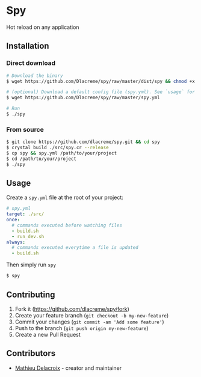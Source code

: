 # Spy

Hot reload on any application

## Installation

### Direct download
```sh
# Download the binary
$ wget https://github.com/Dlacreme/spy/raw/master/dist/spy && chmod +x spy 

# (optional) Download a default config file (spy.yml). See `usage` for more information
$ wget https://github.com/Dlacreme/spy/raw/master/spy.yml 

# Run
$ ./spy
```

### From source
```sh
$ git clone https://github.com/dlacreme/spy.git && cd spy
$ crystal build ./src/spy.cr --release
$ cp spy && spy.yml /path/to/your/project
$ cd /path/to/your/project
$ ./spy
```

## Usage

Create a `spy.yml` file at the root of your project:

```yml
# spy.yml
target: ./src/
once:
  # commands executed before watching files
  - build.sh
  - run_dev.sh
always:
  # commands executed everytime a file is updated
  - build.sh
```
Then simply run `spy`
```sh
$ spy
```

## Contributing

1. Fork it (<https://github.com/dlacreme/spy/fork>)
2. Create your feature branch (`git checkout -b my-new-feature`)
3. Commit your changes (`git commit -am 'Add some feature'`)
4. Push to the branch (`git push origin my-new-feature`)
5. Create a new Pull Request

## Contributors

- [Mathieu Delacroix](https://github.com/dlacreme) - creator and maintainer
